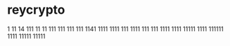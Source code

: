 # reycrypto
1
11
14
111
11
11
111
111
111
111
1141
1111
1111
111
1111
111
111
1111
1111
11111
1111
111111
1111
11111
11111
